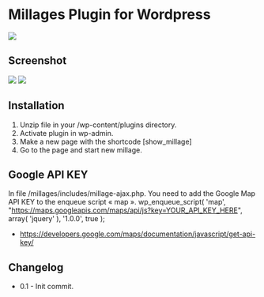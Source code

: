 # Millages Plugin for Wordpress</br>

<img src="https://i.ibb.co/LQX0Xjc/h798g87bjp.png" />

## Screenshot

<img style="max-width: 50%;" src="https://i.ibb.co/Rh6zBn2/gt435hw.png" />
<img style="max-width: 50%;" src="https://i.ibb.co/FsbYC5P/g434g54325431h2.png" />

## Installation

1. Unzip file in your /wp-content/plugins directory.
2. Activate plugin in wp-admin.
3. Make a new page with the shortcode [show_millage]
4. Go to the page and start new millage.

## Google API KEY

In file /millages/includes/millage-ajax.php.
You need to add the Google Map API KEY to the enqueue script « map ».
wp_enqueue_script( 'map', "https://maps.googleapis.com/maps/api/js?key=YOUR_API_KEY_HERE", array( 'jquery' ), '1.0.0', true );
- https://developers.google.com/maps/documentation/javascript/get-api-key/

## Changelog

- 0.1 - Init commit.

